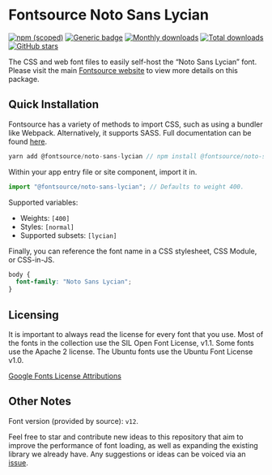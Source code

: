 # Fontsource Noto Sans Lycian

[![npm (scoped)](https://img.shields.io/npm/v/@fontsource/noto-sans-lycian?color=brightgreen)](https://www.npmjs.com/package/@fontsource/noto-sans-lycian) [![Generic badge](https://img.shields.io/badge/fontsource-passing-brightgreen)](https://github.com/fontsource/fontsource) [![Monthly downloads](https://badgen.net/npm/dm/@fontsource/noto-sans-lycian)](https://github.com/fontsource/fontsource) [![Total downloads](https://badgen.net/npm/dt/@fontsource/noto-sans-lycian)](https://github.com/fontsource/fontsource) [![GitHub stars](https://img.shields.io/github/stars/fontsource/fontsource.svg?style=social&label=Star)](https://github.com/fontsource/fontsource/stargazers)

The CSS and web font files to easily self-host the “Noto Sans Lycian” font. Please visit the main [Fontsource website](https://fontsource.org/fonts/noto-sans-lycian) to view more details on this package.

## Quick Installation

Fontsource has a variety of methods to import CSS, such as using a bundler like Webpack. Alternatively, it supports SASS. Full documentation can be found [here](https://fontsource.org/docs/introduction).

```javascript
yarn add @fontsource/noto-sans-lycian // npm install @fontsource/noto-sans-lycian
```

Within your app entry file or site component, import it in.

```javascript
import "@fontsource/noto-sans-lycian"; // Defaults to weight 400.
```

Supported variables:

- Weights: `[400]`
- Styles: `[normal]`
- Supported subsets: `[lycian]`

Finally, you can reference the font name in a CSS stylesheet, CSS Module, or CSS-in-JS.

```css
body {
  font-family: "Noto Sans Lycian";
}
```

## Licensing

It is important to always read the license for every font that you use.
Most of the fonts in the collection use the SIL Open Font License, v1.1. Some fonts use the Apache 2 license. The Ubuntu fonts use the Ubuntu Font License v1.0.

[Google Fonts License Attributions](https://fonts.google.com/attribution)

## Other Notes

Font version (provided by source): `v12`.

Feel free to star and contribute new ideas to this repository that aim to improve the performance of font loading, as well as expanding the existing library we already have. Any suggestions or ideas can be voiced via an [issue](https://github.com/fontsource/fontsource/issues).
